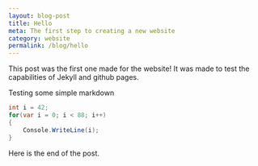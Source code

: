 ```yaml
---
layout: blog-post
title: Hello
meta: The first step to creating a new website
category: website
permalink: /blog/hello
---
```


This post was the first one made for the website! It was made to test the capabilities of Jekyll and github pages.

Testing some simple markdown

```cs
int i = 42;
for(var i = 0; i < 88; i++) 
{
	Console.WriteLine(i);
}
```

Here is the end of the post.
